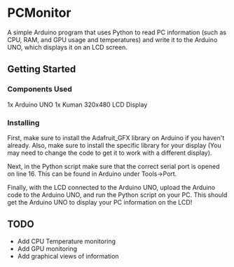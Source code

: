 # PCMonitor
A simple Arduino program that uses Python to read PC information (such as CPU, RAM, and GPU usage and temperatures) and write it to 
the Arduino UNO, which displays it on an LCD screen.

## Getting Started

### Components Used

1x Arduino UNO
1x Kuman 320x480 LCD Display

### Installing

First, make sure to install the Adafruit_GFX library on Arduino if you haven't already. Also, make sure to install the specific library for
your display (You may need to change the code to get it to work with a different display).

Next, in the Python script make sure that the correct serial port is opened on line 16. This can be found in Arduino under Tools->Port.

Finally, with the LCD connected to the Arduino UNO, upload the Arduino code to the Arduino UNO, and run the Python script on your PC. This
should get the Arduino UNO to display your PC information on the LCD!

## TODO

- Add CPU Temperature monitoring
- Add GPU monitoring
- Add graphical views of information
